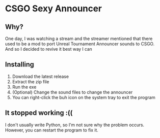 # CSGO Sexy Announcer

## Why?
One day, I was watching a stream and the streamer mentioned that there used to be a mod to port Unreal Tournament Announcer sounds to CSGO. And so I decided to revive it best way I can

## Installing
1. Download the latest release
2. Extract the zip file
3. Run the exe
4. (Optional) Change the sound files to change the announcer
5. You can right-click the buh icon on the system tray to exit the program

## It stopped working :((
I don't usually write Python, so I'm not sure why the problem occurs. However, you can restart the program to fix it.

